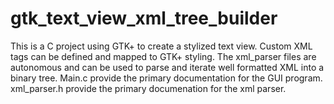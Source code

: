 gtk_text_view_xml_tree_builder
==============================

This is a C project using GTK+ to create a stylized text view. Custom XML tags can be defined and mapped to GTK+ styling. The xml_parser files are autonomous and can be used to parse and iterate well formatted XML into a binary tree. Main.c provide the primary documentation for the GUI program.  xml_parser.h provide the primary documenation for the xml parser.
